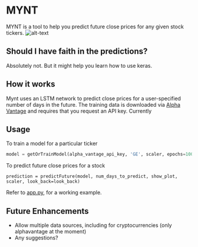 # MYNT
MYNT is a tool to help you predict future close prices for any given stock tickers.
![alt-text](https://github.com/driemworks/mynt/blob/master/resources/images/NTDOY_12-16-2018_lookback=101_epochs=100_batch_size=32.png?raw=true)

## Should I have faith in the predictions?
Absolutely not. But it might help you learn how to use keras. 

## How it works
Mynt uses an LSTM network to predict close prices for a user-specified number of days in the future. The training data is downloaded via [Alpha Vantage](https://www.alphavantage.co/) and requires that you request an API key. Currently

## Usage
To train a model for a  particular ticker
``` python
model = getOrTrainModel(alpha_vantage_api_key, 'GE', scaler, epochs=100, look_back=look_back)
```
To predict future close prices for a stock
```
prediction = predictFuture(model, num_days_to_predict, show_plot, scaler, look_back=look_back)
```

Refer to [app.py](https://github.com/driemworks/mynt/blob/master/examples/app.py), for a working example.

## Future Enhancements
- Allow multiple data sources, including for cryptocurrencies (only alphavantage at the moment)
- Any suggestions? 
  
